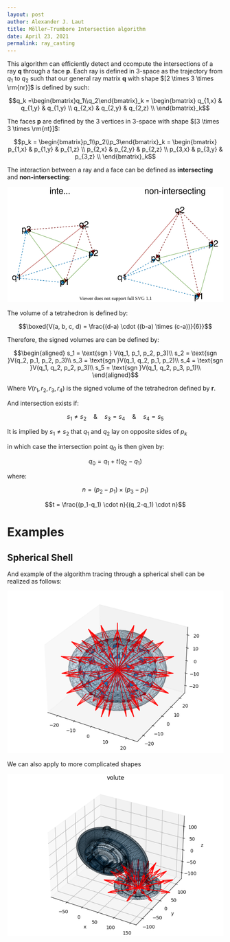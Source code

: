 ```yaml
---
layout: post
author: Alexander J. Laut
title: Möller–Trumbore Intersection algorithm
date: April 23, 2021
permalink: ray_casting
---
```


This algorithm can efficiently detect and ccompute the intersections of a ray __q__ through a face __p__. Each ray is defined in 3-space as the trajectory from $q_1$ to $q_2$ such that our general ray matrix **q** with shape $[2 \times 3 \times \rm{nr}]$ is defined by such:

$$q_k =\begin{bmatrix}q_1\\q_2\end{bmatrix}_k = \begin{bmatrix}
q_{1,x} & q_{1,y} & q_{1,y} \\
q_{2,x} & q_{2,y} & q_{2,z} \\
\end{bmatrix}_k$$

The faces **p** are defined by the 3 vertices in 3-space with shape $[3 \times 3 \times \rm{nt}]$:

$$p_k = 
\begin{bmatrix}p_1\\p_2\\p_3\end{bmatrix}_k = \begin{bmatrix}
p_{1,x} & p_{1,y} & p_{1,z} \\
p_{2,x} & p_{2,y} & p_{2,z} \\
p_{3,x} & p_{3,y} & p_{3,z} \\
\end{bmatrix}_k$$


The interaction between a ray and a face can be defined as __intersecting__ and __non-intersecting__:

![signed_volumes](../assets/moller_trumbore.drawio.svg)

The volume of a tetrahedron is defined by:

$$\boxed{V(a, b, c, d) = \frac{(d-a) \cdot ((b-a) \times (c-a))}{6}}$$

Therefore, the signed volumes are can be defined by:

$$\begin{aligned}
s_1 = \text{sgn } V(q_1, p_1, p_2, p_3)\\
s_2 = \text{sgn }V(q_2, p_1, p_2, p_3)\\
s_3 = \text{sgn }V(q_1, q_2, p_1, p_2)\\
s_4 = \text{sgn }V(q_1, q_2, p_2, p_3)\\
s_5 = \text{sgn }V(q_1, q_2, p_3, p_1)\\
\end{aligned}$$

Where $V(r_1, r_2, r_3, r_4)$ is the signed volume of the tetrahedron defined by __r__.

And intersection exists if:

$$s_1 \neq s_2 \quad \& \quad s_3 = s_4 \quad \& \quad s_4 = s_5$$

It is implied by $s_1 \neq s_2$ that $q_1$ and $q_2$ lay on opposite sides of $p_k$

in which case the intersection point $q_0$ is then given by:

$$q_0 = q_1 + t (q_2-q_1)$$

where:

$$n = (p_2-p_1) \times (p_3-p_1)$$

$$t = \frac{(p_1-q_1) \cdot n}{(q_2-q_1) \cdot n}$$

# Examples

## Spherical Shell

And example of the algorithm tracing through a spherical shell can be realized as follows:

![Rays traced through a spherical shell](../assets/shell.png)

We can also apply to more complicated shapes

![Horned Volute](../assets/volute.png)